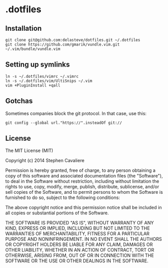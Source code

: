 # .dotfiles

## Installation

```
git clone git@github.com:delasteve/dotfiles.git ~/.dotfiles
git clone https://github.com/gmarik/vundle.vim.git ~/.vim/bundle/vundle.vim
```

## Setting up symlinks

```
ln -s ~/.dotfiles/vimrc ~/.vimrc
ln -s ~/.dotfiles/vim/UltiSnips ~/.vim
vim +PluginInstall +qall
```

## Gotchas

Sometimes companies block the git protocol. In that case, use this:
```
git config --global url."https://".insteadOf git://
```

## License

The MIT License (MIT)

Copyright (c) 2014 Stephen Cavaliere

Permission is hereby granted, free of charge, to any person obtaining a copy of this software and associated documentation files (the "Software"), to deal in the Software without restriction, including without limitation the rights to use, copy, modify, merge, publish, distribute, sublicense, and/or sell copies of the Software, and to permit persons to whom the Software is furnished to do so, subject to the following conditions:

The above copyright notice and this permission notice shall be included in all copies or substantial portions of the Software.

THE SOFTWARE IS PROVIDED "AS IS", WITHOUT WARRANTY OF ANY KIND, EXPRESS OR IMPLIED, INCLUDING BUT NOT LIMITED TO THE WARRANTIES OF MERCHANTABILITY, FITNESS FOR A PARTICULAR PURPOSE AND NONINFRINGEMENT. IN NO EVENT SHALL THE AUTHORS OR COPYRIGHT HOLDERS BE LIABLE FOR ANY CLAIM, DAMAGES OR OTHER LIABILITY, WHETHER IN AN ACTION OF CONTRACT, TORT OR OTHERWISE, ARISING FROM, OUT OF OR IN CONNECTION WITH THE SOFTWARE OR THE USE OR OTHER DEALINGS IN THE SOFTWARE.

